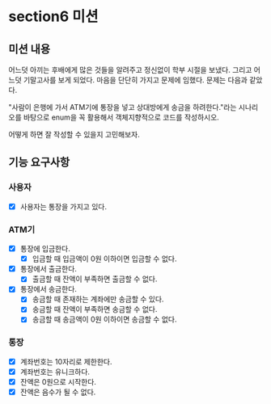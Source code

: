 # section6 미션
## 미션 내용
어느덧 아끼는 후배에게 많은 것들을 알려주고 정신없이 학부 시절을 보냈다. 그리고 어느덧 기말고사를 보게 되었다. 마음을 단단히 가지고 문제에 임했다.
문제는 다음과 같았다.

"사람이 은행에 가서 ATM기에 통장을 넣고 상대방에게 송금을 하려한다."라는 시나리오를 바탕으로 enum을 꼭 활용해서 객체지향적으로 코드를 작성하시오.

어떻게 하면 잘 작성할 수 있을지 고민해보자.

## 기능 요구사항

### 사용자
- [x] 사용자는 통장을 가지고 있다.

### ATM기
- [x] 통장에 입금한다.
  - [x] 입금할 때 입금액이 0원 이하이면 입금할 수 없다.
- [x] 통장에서 출금한다.
  - [x] 출금할 때 잔액이 부족하면 출금할 수 없다.
- [x] 통장에서 송금한다.
  - [x] 송금할 때 존재하는 계좌에만 송금할 수 있다.
  - [x] 송금할 때 잔액이 부족하면 송금할 수 없다.
  - [x] 송금할 때 송금액이 0원 이하이면 송금할 수 없다.

### 통장
- [x] 계좌번호는 10자리로 제한한다.
- [x] 계좌번호는 유니크하다.
- [x] 잔액은 0원으로 시작한다.
- [x] 잔액은 음수가 될 수 없다.